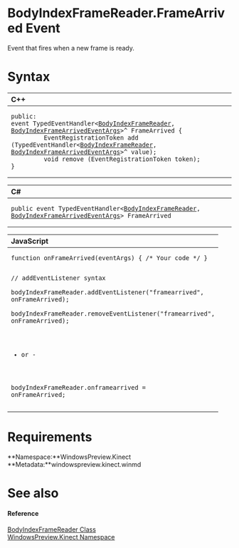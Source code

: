 BodyIndexFrameReader.FrameArrived Event  
=======================================  

Event that fires when a new frame is ready. <span id="syntaxSection"></span>

Syntax  
======  

<table>
<colgroup>
<col width="100%" />
</colgroup>
<thead>
<tr class="header">
<th align="left">C++</th>
</tr>
</thead>
<tbody>
<tr class="odd">
<td align="left"><pre><code>public:  
event TypedEventHandler&lt;<a href="../../BodyIndexFrameReader_Class.md">BodyIndexFrameReader</a>, <a href="../../BodyIndexFrameArrivedEvent.md">BodyIndexFrameArrivedEventArgs</a>&gt;^ FrameArrived {  
         EventRegistrationToken add (TypedEventHandler&lt;<a href="../../BodyIndexFrameReader_Class.md">BodyIndexFrameReader</a>, <a href="../../BodyIndexFrameArrivedEvent.md">BodyIndexFrameArrivedEventArgs</a>&gt;^ value);  
         void remove (EventRegistrationToken token);  
}</code></pre></td>
</tr>
</tbody>
</table>

<table>
<colgroup>
<col width="100%" />
</colgroup>
<thead>
<tr class="header">
<th align="left">C#</th>
</tr>
</thead>
<tbody>
<tr class="odd">
<td align="left"><pre><code>public event TypedEventHandler&lt;<a href="../../BodyIndexFrameReader_Class.md">BodyIndexFrameReader</a>, <a href="../../BodyIndexFrameArrivedEvent.md">BodyIndexFrameArrivedEventArgs</a>&gt; FrameArrived</code></pre></td>
</tr>
</tbody>
</table>

<table>
<colgroup>
<col width="100%" />
</colgroup>
<thead>
<tr class="header">
<th align="left">JavaScript</th>
</tr>
</thead>
<tbody>
<tr class="odd">
<td align="left"><pre><code>function onFrameArrived(eventArgs) { /* Your code */ }  

// addEventListener syntax  
bodyIndexFrameReader.addEventListener(&quot;framearrived&quot;, onFrameArrived);  
bodyIndexFrameReader.removeEventListener(&quot;framearrived&quot;, onFrameArrived);  

- or -  

bodyIndexFrameReader.onframearrived = onFrameArrived;</code></pre></td>
</tr>
</tbody>
</table>

<span id="requirements"></span>

Requirements  
============  

**Namespace:**WindowsPreview.Kinect  
**Metadata:**windowspreview.kinect.winmd  

<span id="ID4EX"></span>

See also  
========  

<span id="ID4EZ"></span>
#### Reference  

[BodyIndexFrameReader Class](../../BodyIndexFrameReader_Class.md)  
 [WindowsPreview.Kinect Namespace](../../../Kinect.md)  



<!--Please do not edit the data in the comment block below.-->
<!--
TOCTitle : FrameArrived Event
RLTitle : BodyIndexFrameReader.FrameArrived Event
KeywordK : FrameArrived event
KeywordK : BodyIndexFrameReader.FrameArrived event
KeywordF : WindowsPreview.Kinect.BodyIndexFrameReader.FrameArrived
KeywordF : BodyIndexFrameReader.FrameArrived
KeywordF : FrameArrived
KeywordF : WindowsPreview.Kinect.BodyIndexFrameReader.FrameArrived
KeywordA : E:WindowsPreview.Kinect.BodyIndexFrameReader.FrameArrived
AssetID : E:WindowsPreview.Kinect.BodyIndexFrameReader.FrameArrived
Locale : en-us
CommunityContent : 1
APIType : Managed
APILocation : windowspreview.kinect.winmd
APIName : WindowsPreview.Kinect.BodyIndexFrameReader.FrameArrived
TargetOS : Windows
TopicType : kbSyntax
DevLang : VB
DevLang : CSharp
DevLang : JavaScript
DevLang : C++
DocSet : K4Wv2
ProjType : K4Wv2Proj
Technology : Kinect for Windows
Product : Kinect for Windows SDK v2
productversion : 20
-->
